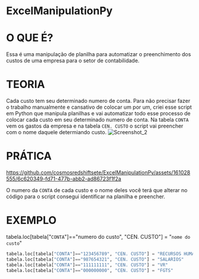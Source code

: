 # ExcelManipulationPy

# O QUE É?
Essa é uma manipulação de planilha para automatizar o preenchimento dos custos de uma empresa para o setor de contabilidade.

# TEORIA
Cada custo tem seu determinado numero de conta.
Para não precisar fazer o trabalho manualmente e cansativo de colocar um por um, criei esse script em Python que manipula planilhas e vai automatizar todo esse processo de colocar cada custo em seu determinado numero de conta.
Na tabela `CONTA` vem os gastos da empresa e na tabela `CEN. CUSTO` o script vai preencher com o nome daquele determiando custo.
![Screenshot_2](https://github.com/cosmosredshiftsete/ExcelManipulationPy/assets/161028555/fc358cfa-8fe2-4639-ab44-95f10b9f6c2a)

# PRÁTICA 

https://github.com/cosmosredshiftsete/ExcelManipulationPy/assets/161028555/6c620349-fd71-477b-abb2-ad86723f1f2a

O numero da `CONTA` de cada custo e o nome deles você terá que alterar no código para o script consegui identificar na planilha e preencher.

# EXEMPLO


tabela.loc[tabela["`CONTA`"]=="numero do custo", "CEN. CUSTO"] = "`nome do custo`"
```python
tabela.loc[tabela["CONTA"]=="123456789", "CEN. CUSTO"] = "RECURSOS HUMANOS"
tabela.loc[tabela["CONTA"]=="987654321", "CEN. CUSTO"] = "SALARIOS"
tabela.loc[tabela["CONTA"]=="111111111", "CEN. CUSTO"] = "VR"
tabela.loc[tabela["CONTA"]=="000000000", "CEN. CUSTO"] = "FGTS"
```
